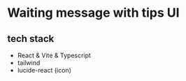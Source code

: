 # Waiting message with tips UI

## tech stack

- React & Vite & Typescript
- tailwind
- lucide-react (icon)
